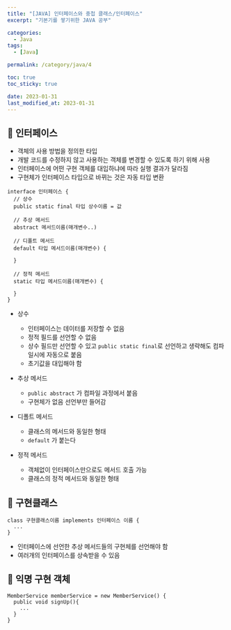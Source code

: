 ```yaml
---
title: "[JAVA] 인터페이스와 중첩 클래스/인터페이스"
excerpt: "기본기를 쌓기위한 JAVA 공부"

categories:
  - Java
tags:
  - [Java]

permalink: /category/java/4

toc: true
toc_sticky: true

date: 2023-01-31
last_modified_at: 2023-01-31
---
```

## 🦥 인터페이스
- 객체의 사용 방법을 정의한 타입
- 개발 코드를 수정하지 않고 사용하는 객체를 변경할 수 있도록 하기 위해 사용
- 인터페이스에 어떤 구현 객체를 대입하냐에 따라 실행 결과가 달라짐
- 구현체가 인터페이스 타입으로 바뀌는 것은 자동 타입 변환
```
interface 인터페이스 {
  // 상수
  public static final 타입 상수이름 = 값

  // 추상 메서드
  abstract 메서드이름(매개변수..)

  // 디폴트 메서드
  default 타입 메서드이름(매개변수) {

  }

  // 정적 메서드
  static 타입 메서드이름(매개변수) {

  }
}
```
- 상수 

  - 인터페이스는 데이터를 저장할 수 없음
  - 정적 필드를 선언할 수 없음
  - 상수 필드만 선언할 수 있고 `public static final`로 선언하고 생략해도 컴파일시에 자동으로 붙음
  - 초기값을 대입해야 함

- 추상 메서드

  - `public abstract` 가 컴파일 과정에서 붙음
  - 구현체가 없음 선언부만 들어감

- 디폴트 메서드

  - 클래스의 메서드와 동일한 형태
  - `default` 가 붙는다 

- 정적 메서드

  - 객체없이 인터페이스만으로도 메서드 호출 가능
  - 클래스의 정적 메서드와 동일한 형태

## 🦥 구현클래스
```
class 구현클래스이름 implements 인터페이스 이름 {
  ...
}
```
- 인터페이스에 선언한 추상 메서드들의 구현체를 선언해야 함
- 여러개의 인터페이스를 상속받을 수 있음

## 🦥 익명 구현 객체
```
MemberService memberService = new MemberService() {
  public void signUp(){
    ...
  }
}
```
